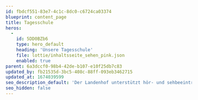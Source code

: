 ```yaml
---
id: fbdcf551-83e7-4c1c-8dc0-c6724ca03374
blueprint: content_page
title: Tagesschule
heros:
  -
    id: 5DD0BZb6
    type: hero_default
    heading: 'Unsere Tagesschule'
    file: lottie/inhaltsseite_sehen_pink.json
    enabled: true
parent: 6a3dccf0-98b4-42de-b107-e10f25db7c83
updated_by: fb21535d-3bc5-408c-88ff-093eb3462715
updated_at: 1674039599
seo_description_default: 'Der Landenhof unterstützt hör- und sehbeeinträchtigte Kinder & Jugendliche in ihrem selbstbestimmten Leben durch Förderung ihrer Fähigkeiten & Entwicklung'
seo_hidden: false
---
```

